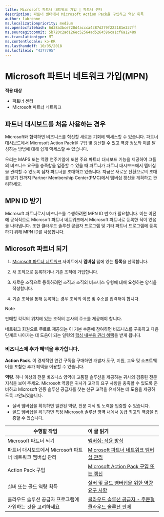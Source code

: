 ```yaml
---
title: Microsoft 파트너 네트워크 가입 | 파트너 센터
description: 파트너 센터에서 Microsoft Action Pack을 구입하고 역량 획득
author: labrenne
ms.localizationpriority: medium
ms.openlocfilehash: 6d38a3bce720d4accca4387d279f222181e337ff
ms.sourcegitcommit: 5b720c2ad126ec52564ad5264596ca1cf6a12489
ms.translationtype: MT
ms.contentlocale: ko-KR
ms.lasthandoff: 10/05/2018
ms.locfileid: "4377795"
---
```

# <a name="join-the-microsoft-partner-network-mpn"></a>Microsoft 파트너 네트워크 가입(MPN)

**적용 대상**

-  파트너 센터
-  Microsoft 파트너 네트워크

## <a name="new-to-the-partner-dashboard"></a>파트너 대시보드를 처음 사용하는 경우

 Microsoft와 협력하면 비즈니스를 혁신할 새로운 기회에 액세스할 수 있습니다. 파트너 대시보드에서 Microsoft Action Pack을 구입 및 갱신할 수 있고 역량 정보와 이를 달성하는 방법에 대해 쉽게 액세스할 수 있습니다.

 우리는 MAPS 또는 역량 연주기일에 또한 주요 파트너 대시보드 기능을 제공하여 그들의 비즈니스 요구를 충족함을 입증할 수 있을 때 파트너가 파트너 대시보드에서 멤버십을 관리할 수 있도록 점차 파트너를 초대하고 있습니다.  지금은 새로운 전환으로의 초대를 받기 전까지 Partner Membership Center(PMC)에서 멤버십 갱신을 계획하고 관리하세요.

## <a name="get-your-mpn-id"></a>MPN ID 받기

Microsoft 파트너로서 비즈니스를 수행하려면 MPN ID 번호가 필요합니다. 이는 이전에 공식적으로 Microsoft 파트너 네트워크에서 Microsoft 파트너로 등록한 적이 있음을 나타냅니다. 또한 클라우드 솔루션 공급자 프로그램 및 기타 파트너 프로그램에 등록하기 위해 MPN ID를 사용합니다.  

## <a name="become-a-microsoft-partner"></a>Microsoft 파트너 되기

1.  [Microsoft 파트너 네트워크](https://partner.microsoft.com/en-us/membership) 사이트에서 **멤버십** 탭에 있는 **등록**을 선택합니다. 

2.  새 조직으로 등록하거나 기존 조직에 가입합니다.

3.  새로운 조직으로 등록하려면 조직과 조직의 비즈니스 유형에 대해 요청하는 양식을 작성합니다.

4.  기존 조직을 통해 등록하는 경우 조직의 이름 및 주소를 입력해야 합니다.

> [!NOTE]  
>  판매할 각각의 위치에 있는 조직의 본사의 주소를 제공해야 합니다.

네트워크 회원으로 무료로 제공되는 이 기본 수준에 참여하면 비즈니스를 구축하고 다음 단계로 나아가는 데 도움이 되는 일련의 [핵심 내부용 권리 혜택](https://partner.microsoft.com/membership/core-benefits)을 받게 됩니다. 

### <a name="add-additional-benefits-to-your-business"></a>비즈니스에 추가 혜택을 추가합니다. 

**Action Pack**. 이 경제적인 연간 구독을 구매하면 개발자 도구, 지원, 교육 및 소프트웨어를 포함한 추가 혜택을 이용할 수 있습니다.

**역량**. 하나 이상의 전문 비즈니스 영역에 고품질 솔루션을 제공하는 귀사의 검증된 전문 지식을 보여 주세요. Microsoft 역량은 귀사가 고객의 요구 사항을 충족할 수 있도록 준비하고 Microsoft 인증 솔루션 공급자를 찾는 신규 고객을 유치하는 데 도움을 제공하도록 고안되었습니다. 

- 실버 멤버십을 획득하면 일관된 역량, 전문 지식 및 노력을 입증할 수 있습니다.
- 골드 멤버십을 획득하면 특정 Microsoft 솔루션 영역 내에서 동급 최고의 역량을 입증할 수 있습니다.

|**수행할 작업**   |**이 글 읽기**   |
|------------------|:---------------|
|Microsoft 파트너 되기|[멤버십: 적용 방식](https://partner.microsoft.com/membership/how-it-works)|
파트너 대시보드에서 Microsoft 파트너 네트워크 멤버십 관리   |[Microsoft 파트너 네트워크 멤버십 관리](mpn-overview.md)
|Action Pack 구입   |[Microsoft Action Pack 구입 또는 갱신](https://msdn.microsoft.com/partner-center/mpn-get-action-pack)|
|실버 또는 골드 역량 획득   |[실버 및 골드 멤버십을 위한 역량 요구 사항](https://msdn.microsoft.com/en-us/partner-center/learn-about-competencies)|
|클라우드 솔루션 공급자 프로그램에 가입하는 것을 고려하세요|[클라우드 솔루션 공급자 - 주문형 클라우드 솔루션 판매](csp-overview.md)|
